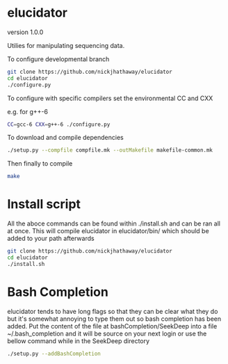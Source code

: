 elucidator
=======================
version 1.0.0  

Utilies for manipulating sequencing data.  

To configure developmental branch

```bash
git clone https://github.com/nickjhathaway/elucidator
cd elucidator
./configure.py
```

To configure with specific compilers set the environmental CC and CXX 

e.g. for g++-6

```bash
CC=gcc-6 CXX=g++-6 ./configure.py
```

To download and compile dependencies 

```bash
./setup.py --compfile compfile.mk --outMakefile makefile-common.mk 
```

Then finally to compile 

```bash
make
```

# Install script
All the aboce commands can be found within ./install.sh and can be ran all at once. This will compile elucidator in elucidator/bin/ which should be added to your path afterwards 

```bash
git clone https://github.com/nickjhathaway/elucidator
cd elucidator
./install.sh

```



# Bash Completion  

elucidator tends to have long flags so that they can be clear what they do but it's somewhat annoying to type them out so bash completion has been added.  Put the content of the file at bashCompletion/SeekDeep into a file ~/.bash_completion and it will be source on your next login or use the bellow command while in the SeekDeep directory  

```bash
./setup.py --addBashCompletion  
```

